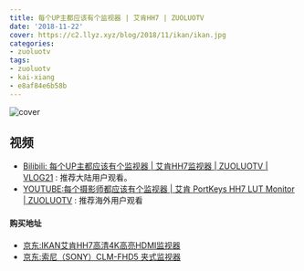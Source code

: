 ```yaml
---
title: 每个UP主都应该有个监视器 | 艾肯HH7 | ZUOLUOTV
date: '2018-11-22'
cover: https://c2.llyz.xyz/blog/2018/11/ikan/ikan.jpg
categories:
- zuoluotv
tags:
- zuoluotv
- kai-xiang
- e8af84e6b58b
---
```


![cover](https://c2.llyz.xyz/blog/2018/11/ikan/ikan.jpg)

## 视频

- [Bilibili: 每个UP主都应该有个监视器 | 艾肯HH7监视器 | ZUOLUOTV | VLOG21](https://space.bilibili.com/7388950?) : 推荐大陆用户观看。
- [YOUTUBE:每个摄影师都应该有个监视器 | 艾肯 PortKeys HH7 LUT Monitor | ZUOLUOTV](https://www.youtube.com/watch?v=5YsrEabLE6Q&t=166s) : 推荐海外用户观看

#### 购买地址

- [京东:IKAN艾肯HH7高清4K高亮HDMI监视器](https://zuoluo.tv/portkeys-hh7)
- [京东:索尼（SONY）CLM-FHD5 夹式监视器](https://zuoluo.tv/sony-fhd5)
